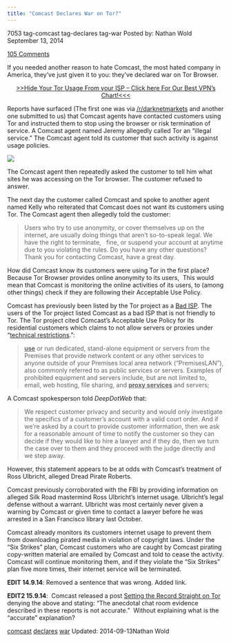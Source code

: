 ```yaml
---
title: "Comcast Declares War on Tor?"
---
```


7053  tag-comcast tag-declares  tag-war
Posted by: Nathan Wold </span>
<span>September 13, 2014</span>

<a href="/2014/09/13/comcast-declares-war-tor/#comments">105 Comments</a></span>
</p>
<p>If you needed another reason to hate Comcast, the most hated company in America, they’ve just given it to you: they’ve declared war on Tor Browser.</p>
<p style="text-align: center;"><a href="/vpn-comparison-chart/">&gt;&gt;Hide Your Tor Usage From your ISP &#8211; Click here For Our Best VPN&#8217;s Chart!&lt;&lt;&lt;</a></p>
<p>Reports have surfaced (The first one was via <a href="http://www.reddit.com/r/DarkNetMarkets/comments/2g2e44/is_comcast_legally_allowed_to_do_this/" target="_blank">/r/darknetmarkets</a> and another one submitted to us) that Comcast agents have contacted customers using Tor and instructed them to stop using the browser or risk termination of service. A Comcast agent named Jeremy allegedly called Tor an “illegal service.” The Comcast agent told its customer that such activity is against usage policies.</p>

<img src="https://info-gir.github.io/deepdotweb/imgs/2014/09/cc.png"/>
<p>The Comcast agent then repeatedly asked the customer to tell him what sites he was accessing on the Tor browser. The customer refused to answer.</p>
<p>The next day the customer called Comcast and spoke to another agent named Kelly who reiterated that Comcast does not want its customers using Tor. The Comcast agent then allegedly told the customer:</p>
<blockquote><p>Users who try to use anonymity, or cover themselves up on the internet, are usually doing things that aren&#8217;t so-to-speak legal. We have the right to terminate,   fine, or suspend your account at anytime due to you violating the rules. Do you have any other questions? Thank you for contacting Comcast, have a great day.</p></blockquote>
<p>How did Comcast know its customers were using Tor in the first place? Because Tor Browser provides online anonymity to its users,  This would mean that Comcast is monitoring the online activities of its users, to (among other things) check if they are following their Acceptable Use Policy.</p>
<p>Comcast has previously been listed by the Tor project as a <a href="https://trac.torproject.org/projects/tor/wiki/doc/GoodBadISPs">Bad ISP</a>. The users of the Tor project listed Comcast as a bad ISP that is not friendly to Tor. The Tor project cited Comcast’s Acceptable Use Policy for its residential customers which claims to not allow servers or proxies under “<a href="http://www.comcast.com/Corporate/Customers/Policies/HighSpeedInternetAUP.html" target="_blank">technical restrictions</a>.&#8221;:</p>
<blockquote><p><span style="text-decoration: underline;"><strong>use</strong></span> or run dedicated, stand-alone equipment or servers from the Premises that provide network content or any other services to anyone outside of your Premises local area network (“PremisesLAN”), also commonly referred to as public services or servers. Examples of prohibited equipment and servers include, but are not limited to, email, web hosting, file sharing, and <span style="text-decoration: underline;"><strong>proxy services</strong></span> and servers;</p></blockquote>
<p>A Comcast spokesperson told <em>DeepDotWeb </em>that:</p>
<blockquote><p>We respect customer privacy and security and would only investigate the specifics of a customer&#8217;s account with a valid court order. And if we&#8217;re asked by a court to provide customer information, then we ask for a reasonable amount of time to notify the customer so they can decide if they would like to hire a lawyer and if they do, then we turn the case over to them and they proceed with the judge directly and we step away.</p></blockquote>
<p>However, this statement appears to be at odds with Comcast’s treatment of Ross Ulbricht, alleged Dread Pirate Roberts.</p>
<p>Comcast previously corroborated with the FBI by providing information on alleged Silk Road mastermind Ross Ulbricht’s internet usage. Ulbricht’s legal defense without a warrant. Ulbricht was most certainly never given a warning by Comcast or given time to contact a lawyer before he was arrested in a San Francisco library last October.</p>
<p>Comcast already monitors its customers internet usage to prevent them from downloading pirated media in violation of copyright laws. Under the “Six Strikes” plan, Comcast customers who are caught by Comcast pirating copy-written material are emailed by Comcast and told to cease the activity. Comcast will continue monitoring them, and if they violate the “Six Strikes” plan five more times, their internet service will be terminated.</p>
<p><strong>EDIT 14.9.14</strong>: Removed a sentence that was wrong. Added link.</p>
<p><strong>EDIT2 15.9.14</strong>:  Comcast released a post <a href="http://corporate.comcast.com/comcast-voices/setting-the-record-straight-on-tor" target="_blank">Setting the Record Straight on Tor</a> denying the above and stating: &#8220;The anecdotal chat room evidence described in these reports is not accurate.&#8221;  Without explaining what is the &#8220;accurate&#8221; explanation?</p>
</div>
<a href="/tag/comcast/" rel="tag">comcast</a> <a href="/tag/declares/" rel="tag">declares</a>  <a href="/tag/war/" rel="tag">war</a></span> 
Updated: 2014-09-13Nathan Wold</strong></div>
    

